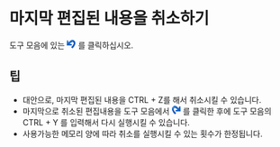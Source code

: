 # 마지막 편집된 내용을 취소하기

도구 모음에 있는
![Undo](../../images/editundo.png) 를 클릭하십시오.

## 팁

- 대안으로, 마지막 편집된 내용을 CTRL + Z를 해서 취소시킬 수 있습니다.
- 마지막으로 취소된 편집내용을 도구 모음에서
![Redo](../../images/editredo.png)
를 클릭한 후에 도구 모음의 CTRL + Y 를 입력해서 다시 실행시킬 수 있습니다.
- 사용가능한 메모리 양에 따라 취소를 실행시킬 수 있는 횟수가 한정됩니다.
